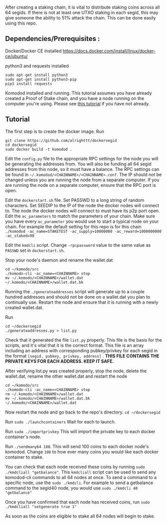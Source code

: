 After creating a staking chain, it is vital to distribute staking coins across all 64 segids. If there is not at least one UTXO staking in each segid, this may give someone the ability to 51% attack the chain. This can be done easily using this repo.

 

## Dependencies/Prerequisites :
Docker/Docker CE installed https://docs.docker.com/install/linux/docker-ce/ubuntu/

python3 and requests installed 
```shell 
sudo apt-get install python3
sudo apt-get install python3-pip
pip3 install requests
```

Komodod installed and running. This tutorial assumes you have already created a Proof of Stake chain, and you have a node running on the computer you're using. Please see [this tutorial](https://komodo-platform.readthedocs.io/en/latest/komodo/create-Komodo-Assetchain.html) if you have not already.

## Tutorial

The first step is to create the docker image. Run 
```shell
git clone https://github.com/alrighttt/dockersegid
cd dockersegid
sudo docker build -t komodod .
``` 

Edit the `config.py` file to the appropriate RPC settings for the node you will be generating the addresses from. You will also be funding all 64 segid addresses from this node, so it must have a balance. The RPC settings can be found in `~/.komodod/<CHAINNAME>/<CHAINNAME>.conf`. The IP should not be changed unless you are running the node from a separate computer. If you are running the node on a separate computer, ensure that the RPC port is open. 

Edit the `dockerstart.sh` file. Set PASSWD to a long string of random characters. Set SEEDIP to the IP of the node the docker nodes will connect to. The node the docker nodes will connect to must have its p2p port open. Edit the `ac_parameters` to match the parameters of your chain. Make sure you have every `ac_parameter` you would use to start a typical node on your chain. For example the default setting for this repo is for this chain `./komodod -ac_name=STAKETEST -ac_supply=10000000 -ac_reward=1000000000 -ac_staked=90`

Edit the `kmdcli` script. Change `-rpcpassword` value to the same value as `PASSWD` set in `dockerstart.sh`.

Stop your node's daemon and rename the wallet.dat
```shell
cd ~/komodo/src
./komodo-cli -ac_name=<CHAINNAME> stop
mv ~/.komodo/<CHAINNAME>/wallet.dat ~/.komodo/<CHAINNAME>/wallet.dat.bk
```
Running the `./generateaddresses` script will generate up to a couple hundred addresses and should not be done on a wallet.dat you plan to continually use. Restart the node and ensure that it is running with a newly created wallet.dat. 

Run 
```shell
cd ~/dockersegid
./generateaddresses.py > list.py
```
Check that it generated the file `list.py` properly. This file is the basis for the scripts, and it's vital that it is the correct format. This file is an array including an address with corresponding pubkey/privkey for each segid in the format `[segid, pubkey, privkey, address]` . 
**THIS FILE CONTAINS THE PRIVATE KEYS FOR EACH ADDRESS. KEEP IT SAFE.**

After verifying list.py was created properly, stop the node, delete the wallet.dat, rename the other wallet.dat and restart the node
```shell
cd ~/komodo/src
./komodo-cli -ac_name=<CHAINNAME> stop
rm ~/.komodo/<CHAINNAME>/wallet.dat
mv ~/.komodo/<CHAINNAME>/wallet.dat.bk ~/.komodo/<CHAINNAME>/wallet.dat
```
Now restart the node and go back to the repo's directory. `cd ~/dockersegid`

Run `sudo ./launchcontainers` Wait for each to launch.

Run `sudo ./importprivkey` This will import the private key to each docker container's node.

Run `./sendmany64 100`. This will send 100 coins to each docker node's komodod. Change `100` to how ever many coins you would like each docker container to stake. 

You can check that each node received these coins by running `sudo ./kmdcliall "getbalance"`. This `kmdcliall` script can be used to send any komodod-cli commands to all 64 nodes at once. To send a command to a specific node, use the `sudo ./kmdcli`. For example to send a getbalance command to the segid40 node, you would use `sudo ./kmdcli 40 "getbalance"` 

Once you have confirmed that each node has received coins, run `sudo ./kmdcliall "setgenerate true 1"`

As soon as the coins are eligible to stake all 64 nodes will begin to stake.
